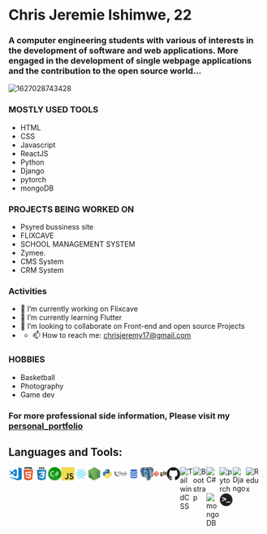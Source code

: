 # Chris Jeremie Ishimwe, 22

### A computer engineering students with various of interests in the development of software and web applications. More engaged in the development of single webpage applications and the contribution to the open source world...

![1627028743428](https://user-images.githubusercontent.com/53315778/126830331-f5f98cb3-12fb-4f64-82d6-50964b2cd240.png)


### MOSTLY USED TOOLS
- HTML
- CSS
- Javascript
- ReactJS
- Python
- Django
- pytorch
- mongoDB


### PROJECTS BEING WORKED ON
- Psyred bussiness site
- FLIXCAVE
- SCHOOL MANAGEMENT SYSTEM
- Zymee.
- CMS System
- CRM System

### Activities
- 🔭 I’m currently working on Flixcave
- 🌱 I’m currently learning Flutter
- 👯 I’m looking to collaborate on Front-end and open source Projects
- - 📫 How to reach me: chrisjeremy17@gmail.com

### HOBBIES
- Basketball
- Photography
- Game dev

### For more professional side information, Please visit my [personal_portfolio](https://chrisjeremie.ga/)

## Languages and Tools:

<img align="left" alt="Visual Studio Code" width="26px" src="https://raw.githubusercontent.com/github/explore/80688e429a7d4ef2fca1e82350fe8e3517d3494d/topics/visual-studio-code/visual-studio-code.png" />
<img align="left" alt="HTML5" width="26px" src="https://raw.githubusercontent.com/github/explore/80688e429a7d4ef2fca1e82350fe8e3517d3494d/topics/html/html.png" />
<img align="left" alt="CSS3" width="26px" src="https://raw.githubusercontent.com/github/explore/80688e429a7d4ef2fca1e82350fe8e3517d3494d/topics/css/css.png" />
<img align="left" alt="CSharp" width="26px" src="https://raw.githubusercontent.com/github/explore/80688e429a7d4ef2fca1e82350fe8e3517d3494d/topics/csharp/csharp.png" />
<img align="left" alt="JavaScript" width="26px" src="https://raw.githubusercontent.com/github/explore/80688e429a7d4ef2fca1e82350fe8e3517d3494d/topics/javascript/javascript.png" />
<img align="left" alt="React" width="26px" src="https://raw.githubusercontent.com/github/explore/80688e429a7d4ef2fca1e82350fe8e3517d3494d/topics/react/react.png" />
<img align="left" alt="Node.js" width="26px" src="https://raw.githubusercontent.com/github/explore/80688e429a7d4ef2fca1e82350fe8e3517d3494d/topics/nodejs/nodejs.png" />
<img align="left" alt="python" width="26px" src="https://raw.githubusercontent.com/github/explore/80688e429a7d4ef2fca1e82350fe8e3517d3494d/topics/python/python.png" />
<img align="left" alt="flask" width="26px" src="https://raw.githubusercontent.com/github/explore/80688e429a7d4ef2fca1e82350fe8e3517d3494d/topics/flask/flask.png" />
<img align="left" alt="SQL" width="26px" src="https://raw.githubusercontent.com/github/explore/80688e429a7d4ef2fca1e82350fe8e3517d3494d/topics/sql/sql.png" />
<img align="left" alt="postgreSQL" width="26px" src="https://raw.githubusercontent.com/github/explore/80688e429a7d4ef2fca1e82350fe8e3517d3494d/topics/postgresql/postgresql.png" />
<img align="left" alt="Git" width="26px" src="https://raw.githubusercontent.com/github/explore/80688e429a7d4ef2fca1e82350fe8e3517d3494d/topics/git/git.png" />
<img align="left" alt="GitHub" width="26px" src="https://raw.githubusercontent.com/github/explore/78df643247d429f6cc873026c0622819ad797942/topics/github/github.png" />

<img align="left" alt="TailwindCSS" width="26px" src="https://th.bing.com/th/id/R.45a2677424884e762b69f83d82daab60?rik=W6xZWIgmsjBCwg&pid=ImgRaw" />

<img align="left" alt="Bootstrap" width="26px" src="https://th.bing.com/th/id/R.7384412324c769e447d3c4f86e9ff068?rik=0FOYbRJRU%2fE9gA&pid=ImgRaw" />

<img align="left" alt="C#" width="26px" src="https://th.bing.com/th/id/R.c47206538c7c246c5f1d7a37ffdde5da?rik=8P50mrG9xY6lKg&pid=ImgRaw" />

<img align="left" alt="pytorch" width="26px" src="https://th.bing.com/th/id/R.c6a0b339e0cf0764202ad2aa94f7f528?rik=RXpoCvOMXR26dA&pid=ImgRaw" />

<img align="left" alt="Django" width="26px" src="https://th.bing.com/th/id/OIP.ln0AOuaHUxqg1TEizXifOAHaHa?pid=ImgDet&rs=1" />

<img align="left" alt="Redux" width="26px" src="https://th.bing.com/th/id/R.edf018af5e9fa4dce24d38e24b9ec828?rik=1AI6o1Z0SVc6hQ&pid=ImgRaw" />

<img align="left" alt="mongoDB" width="26px" src="https://img.icons8.com/color/1600/mongodb.png" />

<img align="left" alt="Terminal" width="26px" src="https://raw.githubusercontent.com/github/explore/80688e429a7d4ef2fca1e82350fe8e3517d3494d/topics/terminal/terminal.png" />

<!--
**chrisjeremy84/chrisjeremy84** is a ✨ _special_ ✨ repository because its `README.md` (this file) appears on your GitHub profile.

Here are some ideas to get you started:

- 🔭 I’m currently working on ...
- 🌱 I’m currently learning ...
- 👯 I’m looking to collaborate on ...
- 🤔 I’m looking for help with ...
- 💬 Ask me about ...
- 📫 How to reach me: ...
- 😄 Pronouns: ...
- ⚡ Fun fact: ...
-->
